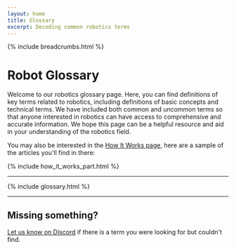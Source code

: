 ```yaml
---
layout: home
title: Glossary
excerpt: Decoding common robotics terms
---
```


{% include breadcrumbs.html %}

# Robot Glossary

Welcome to our robotics glossary page. Here, you can find definitions of key terms related to robotics, including definitions of basic concepts and technical terms. We have included both common and uncommon terms so that anyone interested in robotics can have access to comprehensive and accurate information. We hope this page can be a helpful resource and aid in your understanding of the robotics field.

You may also be interested in the [How It Works page](/resources/how_it_works/), here are a sample of the articles you'll find in there:

{% include how_it_works_part.html %}

---

{% include glossary.html %}

---

## Missing something?

[Let us know on Discord](/discord) if there is a term you were looking for but couldn't find.